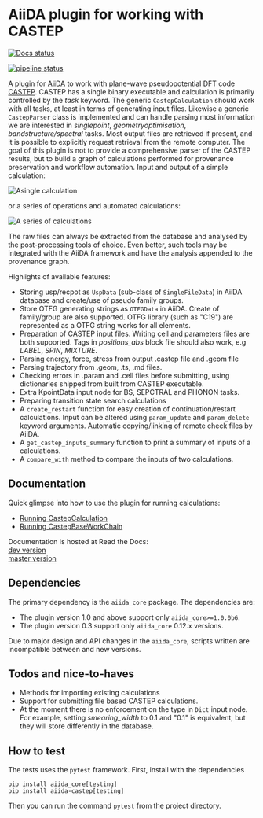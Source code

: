 AiiDA plugin for working with CASTEP
====================================
[![Docs status](https://readthedocs.org/projects/aiida-castep/badge)](http://aiida-castep.readthedocs.io/)

[![pipeline status](https://github.com/zhubonan/aiida-castep/workflows/aiida-castep/badge.svg)](https://github.com/zhubonan/aiida-castep/actions)

A plugin for [AiiDA](www.aiida.net) to work with plane-wave pseudopotential DFT code [CASTEP](www.castep.org).
CASTEP has a single binary executable and calculation is primarily controlled by the *task* keyword.
The generic `CastepCalculation` should work with all tasks, at least in terms of generating input files.
Likewise a generic `CastepParser` class is implemented and can handle parsing most information we are interested in *singlepoint*, *geometryoptimisation*, *bandstructure/spectral* tasks.
Most output files are retrieved if present, and it is possible to explicitly request retrieval from the remote computer.
The goal of this plugin is not to provide a comprehensive parser of the CASTEP results, but to build a graph of calculations performed for provenance preservation and workflow automation.
Input and output of a simple calculation:

![Asingle calculation](https://github.com/zhubonan/aiida-castep/raw/dev/docs/source/images/Si_bs_example.png)

or a series of operations and automated calculations:

![A series of calculations](https://github.com/zhubonan/aiida-castep/raw/dev/docs/source/images/calc_series_example.png)

The raw files can always be extracted from the database and analysed by the post-processing tools of choice.
Even better, such tools may be integrated with the AiiDA framework and have the analysis appended to the provenance graph.

Highlights of available features:
* Storing usp/recpot as `UspData` (sub-class of `SingleFileData`) in AiiDA database and create/use of pseudo family groups.
* Store OTFG generating strings as `OTFGData` in AiiDA. Create of family/group are also supported. OTFG library (such as "C19") are represented as a OTFG string works for all elements.
* Preparation of CASTEP input files. Writing cell and parameters files are both supported. Tags in *positions_abs* block file should also work, e.g *LABEL*, *SPIN*, *MIXTURE*.
* Parsing energy, force, stress from output .castep file and .geom file
* Parsing trajectory from .geom, .ts, .md files.
* Checking errors in .param and .cell files before submitting, using dictionaries shipped from built from CASTEP executable.
* Extra KpointData input node for BS, SEPCTRAL and PHONON tasks.
* Preparing transition state search calculations
* A `create_restart` function for easy creation of continuation/restart calculations. Input can be altered using `param_update` and `param_delete` keyword arguments. Automatic copying/linking of remote check files by AiiDA.
* A `get_castep_inputs_summary` function to print a summary of inputs of a calculations.
* A `compare_with` method to compare the inputs of two calculations.

Documentation
-------------

Quick glimpse into how to use the plugin for running calculations:

- [Running CastepCalculation](https://nbviewer.org/github/zhubonan/aiida-castep/blob/dev/examples/aiida-castep-quick-start.ipynb)
- [Running CastepBaseWorkChain](https://nbviewer.org/github/zhubonan/aiida-castep/blob/dev/examples/aiida-castep-quick-workchain.ipynb)

Documentation is hosted at Read the Docs:  
[dev version](https://aiida-castep.readthedocs.io/en/dev/)  
[master version](https://aiida-castep.readthedocs.io/en/master/)


Dependencies
------------

The primary dependency is the `aiida_core` package. The dependencies are:

* The plugin version 1.0 and above support only `aiida_core>=1.0.0b6`.
* The plugin version 0.3 support only `aiida_core` 0.12.x versions.

Due to major design and API changes in the `aiida_core`, scripts written are incompatible between and new versions.


Todos and nice-to-haves
-----------------------

* Methods for importing existing calculations
* Support for submitting file based CASTEP calculations.
* At the moment there is no enforcement on the type in `Dict` input node. For example, setting *smearing_width* to 0.1 and "0.1" is equivalent, but they will store differently in the database.

How to test
-----------

The tests uses the `pytest` framework. First, install with the dependencies
```
pip install aiida_core[testing]
pip install aiida-castep[testing]
```

Then you can run the command `pytest` from the project directory.
